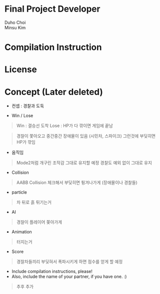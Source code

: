 # Final Project Developer
Duho Choi \
Minsu Kim

# Compilation Instruction

# License

# Concept (Later deleted) 
+ 컨셉 : 경찰과 도둑

+ Win / Lose
> Win : 결승선 도착
> Lose : HP가 다 깎이면 게임에 끝남

> 경찰이 쫓아오고 중간중간 장애물이 있음 (시민차, 스파이크) 
> 그런것에 부딪히면 HP가 깎임

+ 움직임
> Mode2처럼 개구린 조작감 그대로 유지할 예정
> 경찰도 예외 없이 그대로 유지

+ Collision
> AABB Collision 체크해서 부딪히면 튕겨나가게 (장애물이나 경찰들)

+ particle
> 차 뒤로 흙 튀기는거

+ AI
> 경찰이 플레이어 쫒아가게

+ Animation
> 터지는거 

+ Score
> 경찰차들끼리 부딪혀서 폭파시키게 하면 점수를 얻게 할 예정

- Include compilation instructions, please!
- Also, include the name of your partner, if you have one. :)
> 추후 추가